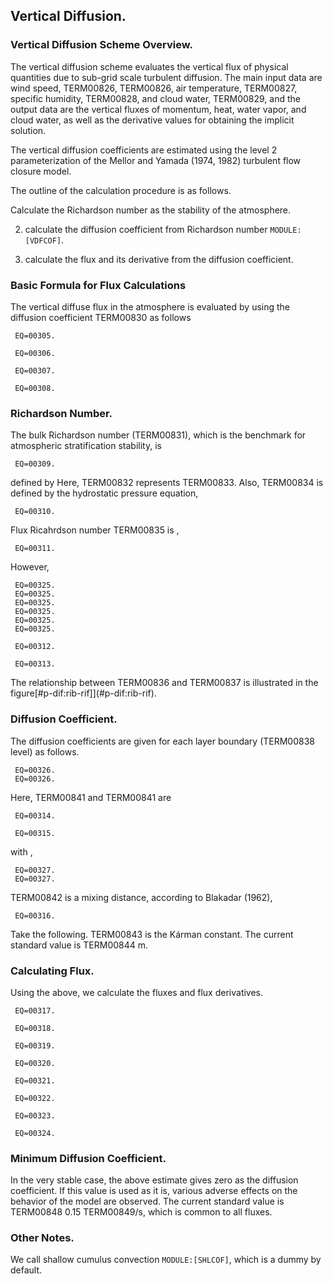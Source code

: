 ## Vertical Diffusion.

### Vertical Diffusion Scheme Overview.

The vertical diffusion scheme evaluates the vertical flux of physical quantities due to sub-grid scale turbulent diffusion. The main input data are wind speed, TERM00826, TERM00826, air temperature, TERM00827, specific humidity, TERM00828, and cloud water, TERM00829, and the output data are the vertical fluxes of momentum, heat, water vapor, and cloud water, as well as the derivative values for obtaining the implicit solution.

The vertical diffusion coefficients are estimated using the level 2 parameterization of the Mellor and Yamada (1974, 1982) turbulent flow closure model.

The outline of the calculation procedure is as follows.

Calculate the Richardson number as the stability of the atmosphere.

2. calculate the diffusion coefficient from Richardson number `MODULE:[VDFCOF]`.

3. calculate the flux and its derivative from the diffusion coefficient.

### Basic Formula for Flux Calculations

The vertical diffuse flux in the atmosphere is evaluated by using the diffusion coefficient TERM00830 as follows

     EQ=00305.

     EQ=00306.

     EQ=00307.

     EQ=00308.

### Richardson Number.

The bulk Richardson number (TERM00831), which is the benchmark for atmospheric stratification stability, is

     EQ=00309.

defined by Here, TERM00832 represents TERM00833. Also, TERM00834 is defined by the hydrostatic pressure equation,

     EQ=00310.

Flux Ricahrdson number TERM00835 is ,

     EQ=00311.

However,

     EQ=00325.
     EQ=00325.
     EQ=00325.
     EQ=00325.
     EQ=00325.
     EQ=00325.

     EQ=00312.

     EQ=00313.

The relationship between TERM00836 and TERM00837 is illustrated in the figure[#p-dif:rib-rif]](#p-dif:rib-rif).

### Diffusion Coefficient.

The diffusion coefficients are given for each layer boundary (TERM00838 level) as follows.

     EQ=00326.
     EQ=00326.

Here, TERM00841 and TERM00841 are

     EQ=00314.

     EQ=00315.

with ,

     EQ=00327.
     EQ=00327.

TERM00842 is a mixing distance, according to Blakadar (1962),

     EQ=00316.

Take the following. TERM00843 is the Kárman constant. The current standard value is TERM00844 m.



### Calculating Flux.

Using the above, we calculate the fluxes and flux derivatives.

     EQ=00317.

     EQ=00318.

     EQ=00319.

     EQ=00320.

     EQ=00321.

     EQ=00322.

     EQ=00323.

     EQ=00324.

### Minimum Diffusion Coefficient.

In the very stable case, the above estimate gives zero as the diffusion coefficient. If this value is used as it is, various adverse effects on the behavior of the model are observed. The current standard value is TERM00848 0.15 TERM00849/s, which is common to all fluxes.

### Other Notes.

We call shallow cumulus convection `MODULE:[SHLCOF]`, which is a dummy by default.